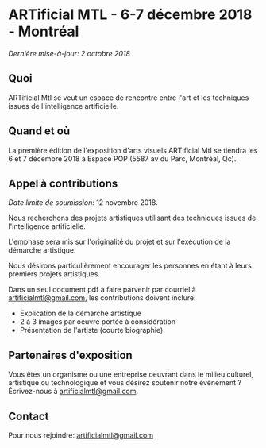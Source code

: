 # ARTificial MTL - 6-7 décembre 2018 - Montréal

*Dernière mise-à-jour: 2 octobre 2018*

## Quoi

ARTificial Mtl se veut un espace de rencontre entre l'art et les techniques issues de l'intelligence artificielle.

## Quand et où

La première édition de l'exposition d'arts visuels ARTificial Mtl se tiendra les 6 et 7 décembre 2018 à Espace POP (5587 av du Parc, Montréal, Qc). 

## Appel à contributions

*Date limite de soumission:* 12 novembre 2018.

Nous recherchons des projets artistiques utilisant des techniques issues de l'intelligence artificielle.

L'emphase sera mis sur l'originalité du projet et sur l'exécution de la démarche artistique.

Nous désirons particulièrement encourager les personnes en étant à leurs premiers projets artistiques.

Dans un seul document pdf à faire parvenir par courriel à artificialmtl@gmail.com, les contributions doivent inclure:

- Explication de la démarche artistique
- 2 à 3 images par oeuvre portée à considération
- Présentation de l'artiste (courte biographie)

## Partenaires d'exposition

Vous êtes un organisme ou une entreprise oeuvrant dans le milieu culturel, artistique ou technologique et vous désirez soutenir notre évènement ? Écrivez-nous à artificialmtl@gmail.com.

## Contact

Pour nous rejoindre: artificialmtl@gmail.com


